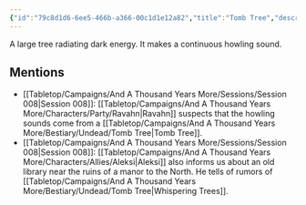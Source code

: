 ```yaml
---
{"id":"79c8d1d6-6ee5-466b-a366-00c1d1e12a82","title":"Tomb Tree","description":"A large tree radiating dark energy. It makes a continuous howling sound.","publish":true,"date_created":"Sunday, June 11th 2023, 11:48:29 am","date_modified":"Friday, April 26th 2024, 11:23:02 pm","editing_lock":false,"live_preview":true,"cssclasses":["mado-heading"],"PassFrontmatter":true}
---
```



A large tree radiating dark energy. It makes a continuous howling sound.

## Mentions

- [[Tabletop/Campaigns/And A Thousand Years More/Sessions/Session 008\|Session 008]]: [[Tabletop/Campaigns/And A Thousand Years More/Characters/Party/Ravahn\|Ravahn]] suspects that the howling sounds come from a [[Tabletop/Campaigns/And A Thousand Years More/Bestiary/Undead/Tomb Tree\|Tomb Tree]].
- [[Tabletop/Campaigns/And A Thousand Years More/Sessions/Session 008\|Session 008]]: [[Tabletop/Campaigns/And A Thousand Years More/Characters/Allies/Aleksi\|Aleksi]] also informs us about an old library near the ruins of a manor to the North. He tells of rumors of [[Tabletop/Campaigns/And A Thousand Years More/Bestiary/Undead/Tomb Tree\|Whispering Trees]].

